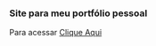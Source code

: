### Site para meu portfólio pessoal

Para acessar [Clique Aqui](https://danilofariadutra.github.io/hereuniverselab.github.io/)

